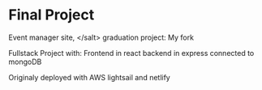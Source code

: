 # </salt> Final Project
Event manager site, &lt;/salt> graduation project: My fork

Fullstack Project with: 
  Frontend in react
  backend in express
  connected to mongoDB
  
 Originaly deployed with AWS lightsail and netlify
